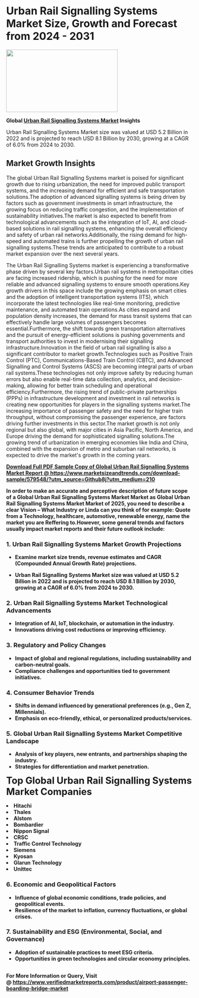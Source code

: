 <H1>Urban Rail Signalling Systems Market Size, Growth and Forecast from 2024 - 2031</H1><img class="aligncenter size-medium wp-image-584254" src="https://thirdeyenews.in/wp-content/uploads/2024/09/Global-Market-Research-300x168.jpeg" alt="" width="300" height="168" /><p><strong>Global&nbsp;<a href="https://www.marketsizeandtrends.com/download-sample/579548/?utm_source=Github8j?utm_medium=210">Urban Rail Signalling Systems Market</a> Insights</strong></p><p>Urban Rail Signalling Systems Market size was valued at USD 5.2 Billion in 2022 and is projected to reach USD 8.1 Billion by 2030, growing at a CAGR of 6.0% from 2024 to 2030.</p><p><h2>Market Growth Insights</h2> <p>The global Urban Rail Signalling Systems market is poised for significant growth due to rising urbanization, the need for improved public transport systems, and the increasing demand for efficient and safe transportation solutions.The adoption of advanced signalling systems is being driven by factors such as government investments in smart infrastructure, the growing focus on reducing traffic congestion, and the implementation of sustainability initiatives.The market is also expected to benefit from technological advancements such as the integration of IoT, AI, and cloud-based solutions in rail signalling systems, enhancing the overall efficiency and safety of urban rail networks.Additionally, the rising demand for high-speed and automated trains is further propelling the growth of urban rail signalling systems.These trends are anticipated to contribute to a robust market expansion over the next several years.</p> <p><strong><a href="#"></a></strong></p> <p>The Urban Rail Signalling Systems market is experiencing a transformative phase driven by several key factors.Urban rail systems in metropolitan cities are facing increased ridership, which is pushing for the need for more reliable and advanced signalling systems to ensure smooth operations.Key growth drivers in this space include the growing emphasis on smart cities and the adoption of intelligent transportation systems (ITS), which incorporate the latest technologies like real-time monitoring, predictive maintenance, and automated train operations.As cities expand and population density increases, the demand for mass transit systems that can effectively handle large volumes of passengers becomes essential.Furthermore, the shift towards green transportation alternatives and the pursuit of energy-efficient solutions is pushing governments and transport authorities to invest in modernising their signalling infrastructure.Innovation in the field of urban rail signalling is also a significant contributor to market growth.Technologies such as Positive Train Control (PTC), Communications-Based Train Control (CBTC), and Advanced Signalling and Control Systems (ASCS) are becoming integral parts of urban rail systems.These technologies not only improve safety by reducing human errors but also enable real-time data collection, analytics, and decision-making, allowing for better train scheduling and operational efficiency.Furthermore, the rising trend of public-private partnerships (PPPs) in infrastructure development and investment in rail networks is creating new opportunities for players in the signalling systems market.The increasing importance of passenger safety and the need for higher train throughput, without compromising the passenger experience, are factors driving further investments in this sector.The market growth is not only regional but also global, with major cities in Asia Pacific, North America, and Europe driving the demand for sophisticated signalling solutions.The growing trend of urbanization in emerging economies like India and China, combined with the expansion of metro and suburban rail networks, is expected to drive the market's growth in the coming years.<p><strong><a href="#"></p><p><span class=""><strong>Download Full PDF Sample Copy of Global Urban Rail Signalling Systems Market Report</strong> @ <a href="https://www.marketsizeandtrends.com/download-sample/579548/?utm_source=Github8j?utm_medium=210" target="_blank">https://www.marketsizeandtrends.com/download-sample/579548/?utm_source=Github8j?utm_medium=210</a></span></p><p>In order to make an accurate and perceptive description of future scope of a Global&nbsp;Urban Rail Signalling Systems Market Market as Global&nbsp;Urban Rail Signalling Systems Market Market of 2025, you need to describe a clear Vision &ndash; What Industry or Linda can you think of for example: Quote from a Technology, healthcare, automotive, renewable energy, name the market you are Reffering to.However, some general trends and factors usually impact market reports and their future outlook include:</p><h3>1.&nbsp;<strong>Urban Rail Signalling Systems Market Growth Projections</strong></h3><ul><li>Examine market size trends, revenue estimates and CAGR (Compounded Annual Growth Rate) projections.</li><li><p>Urban Rail Signalling Systems Market size was valued at USD 5.2 Billion in 2022 and is projected to reach USD 8.1 Billion by 2030, growing at a CAGR of 6.0% from 2024 to 2030.</p></li></ul><h3>2.&nbsp;<strong>Urban Rail Signalling Systems Market Technological Advancements</strong></h3><ul><li>Integration of AI, IoT, blockchain, or automation in the industry.</li><li>Innovations driving cost reductions or improving efficiency.</li></ul><h3>3.&nbsp;<strong>Regulatory and Policy Changes</strong></h3><ul><li>Impact of global and regional regulations, including sustainability and carbon-neutral goals.</li><li>Compliance challenges and opportunities tied to government initiatives.</li></ul><h3>4.&nbsp;<strong>Consumer Behavior Trends</strong></h3><ul><li>Shifts in demand influenced by generational preferences (e.g., Gen Z, Millennials).</li><li>Emphasis on eco-friendly, ethical, or personalized products/services.</li></ul><h3>5.&nbsp;<strong>Global Urban Rail Signalling Systems Market Competitive Landscape</strong></h3><ul><li>Analysis of key players, new entrants, and partnerships shaping the industry.</li><li>Strategies for differentiation and market penetration.</li></ul><p data-pm-slice="1 1 []"><span style="color: inherit; font-family: inherit; font-size: 25px;">Top Global Urban Rail Signalling Systems Market Companies</span></p><div class="" data-test-id=""><p><li>Hitachi</li><li> Thales</li><li> Alstom</li><li> Bombardier</li><li> Nippon Signal</li><li> CRSC</li><li> Traffic Control Technology</li><li> Siemens</li><li> Kyosan</li><li> Glarun Technology</li><li> Unittec</li></p></div><h3>6.&nbsp;<strong>Economic and Geopolitical Factors</strong></h3><ul><li>Influence of global economic conditions, trade policies, and geopolitical events.</li><li>Resilience of the market to inflation, currency fluctuations, or global crises.</li></ul><h3>7.&nbsp;<strong>Sustainability and ESG (Environmental, Social, and Governance)</strong></h3><ul><li>Adoption of sustainable practices to meet ESG criteria.</li><li>Opportunities in green technologies and circular economy principles.</li></ul><h2><strong style="font-size: 14px;">For More Information or Query, Visit @&nbsp;</strong><a style="background-color: #ffffff; font-size: 14px;" href="https://www.marketsizeandtrends.com/report/urban-rail-signalling-systems-market/" target="_blank">https://www.verifiedmarketreports.com/product/airport-passenger-boarding-bridge-market</a></h2>